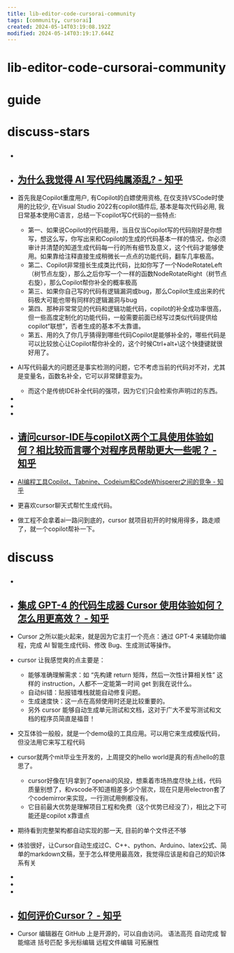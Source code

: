 ```yaml
---
title: lib-editor-code-cursorai-community
tags: [community, cursorai]
created: 2024-05-14T03:19:08.192Z
modified: 2024-05-14T03:19:17.644Z
---
```


# lib-editor-code-cursorai-community

# guide

# discuss-stars
- ## 

- ## [为什么我觉得 AI 写代码纯属添乱? - 知乎](https://www.zhihu.com/question/590636216)
- 首先我是Copilot重度用户, 有Copilot的白嫖使用资格, 在仅支持VSCode时使用的比较少, 在Visual Studio 2022有copilot插件后, 基本是每次代码必用, 我日常基本使用C语言，总结一下copilot写C代码的一些特点:
  - 第一、如果说Copilot的代码能用，当且仅当Copilot写的代码刚好是你想写，想这么写，你写出来和Copilot的生成的代码基本一样的情况，你必须审计并清楚的知道生成代码每一行的所有细节及意义，这个代码才能够使用。如果靠给注释直接生成稍微长一点点的功能代码，翻车几率极高。
  - 第二、Copilot非常擅长生成类比代码，比如你写了一个NodeRotateLeft（树节点左旋），那么之后你写一个一样的函数NodeRotateRight（树节点右旋），那么Copilot帮你补全的概率极高
  - 第三、如果你自己写的代码有逻辑漏洞或bug，那么Copilot生成出来的代码极大可能也带有同样的逻辑漏洞与bug
  - 第四、那种非常常见的代码和逻辑功能代码，copilot的补全成功率很高，但一些高度定制化的功能代码，一般需要前面已经写过类似代码提供给copilot“联想”，否者生成的基本不太靠谱。
  - 第五、用的久了你几乎猜得到哪些代码Copilot是能够补全的，哪些代码是可以比较放心让Copilot帮你补全的，这个时候Ctrl+alt+\这个快捷键就很好用了。

- AI写代码最大的问题还是事实检测的问题，它不考虑当前的代码对不对，尤其是变量名，函数名补全，它可以非常肆意妄为。
  - 而这个是传统IDE补全代码的强项，因为它们只会检索你声明过的东西。

- 
- 
- 

- ## [请问cursor-IDE与copilotX两个工具使用体验如何？相比较而言哪个对程序员帮助更大一些呢？ - 知乎](https://www.zhihu.com/question/593171282/answers/updated)
- [AI编程工具Copilot、Tabnine、Codeium和CodeWhisperer之间的竞争 - 知乎](https://zhuanlan.zhihu.com/p/630213524)

- 更喜欢cursor聊天式帮忙生成代码。

- 做工程不会拿着ai一路问到底的，cursor 就项目初开的时候用得多，路走顺了，就一个copilot帮补一下。
# discuss
- ## 

- ## [集成 GPT-4 的代码生成器 Cursor 使用体验如何？怎么用更高效？ - 知乎](https://www.zhihu.com/question/590152131)
- Cursor 之所以能火起来，就是因为它主打一个亮点：通过 GPT-4 来辅助你编程，完成 AI 智能生成代码、修改 Bug、生成测试等操作。
- cursor 让我感觉爽的点主要是：
  - 能够准确理解需求：如 “先构建 return 矩阵，然后一次性计算相关性” 这样的 instruction，人都不一定能第一时间 get 到我在说什么。
  - 自动纠错：贴报错堆栈就能自动修复问题。
  - 生成速度快：这一点在高频使用时还是比较重要的。
  - 另外 cursor 能够自动生成单元测试和文档，这对于广大不爱写测试和文档的程序员简直是福音！

- 交互体验一般般，就是一个demo级的工具应用。可以用它来生成模版代码，但没法用它来写工程代码

- cursor就两个mit毕业生开发的，上周提交的hello world是真的有点hello的意思了。
  - cursor好像在1月拿到了openai的风投，想乘着市场热度尽快上线，代码质量别想了，和vscode不知道相差多少个层次，现在只是用electron套了个codemirror来实现，一行测试用例都没有。
  - 它目前最大优势是理解项目工程和免费（这个优势已经没了），相比之下可能还是copilot x靠谱点

- 期待看到完整架构都自动实现的那一天, 目前的单个文件还不够

- 体验很好，让Cursor自动生成过C、C++、python、Arduino、latex公式、简单的markdown文稿，至于怎么样使用最高效，我觉得应该是和自己的知识体系有关

- 
- 
- 

- ## [如何评价Cursor？ - 知乎](https://www.zhihu.com/question/590754839/answers/updated)
- Cursor 编辑器在 GitHub 上是开源的，可以自由访问。
  语法高亮
  自动完成
  智能缩进
  括号匹配
  多光标编辑
  远程文件编辑
  可拓展性
